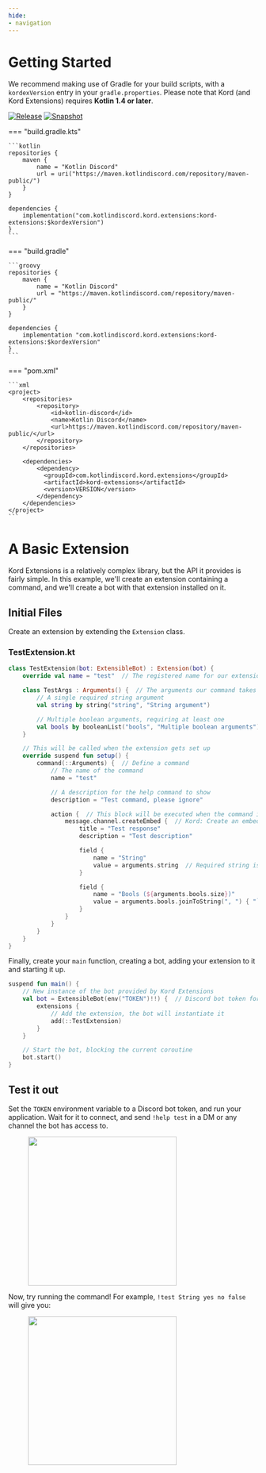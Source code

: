 ```yaml
---
hide:
- navigation
---
```


# Getting Started

We recommend making use of Gradle for your build scripts, with a `kordexVersion` entry in your `gradle.properties`. Please
note that Kord (and Kord Extensions) requires **Kotlin 1.4 or later**.

[![Release](https://img.shields.io/nexus/r/com.kotlindiscord.kord.extensions/kord-extensions?nexusVersion=3&logo=gradle&color=blue&label=Release&server=https%3A%2F%2Fmaven.kotlindiscord.com&style=for-the-badge)](https://maven.kotlindiscord.com/#browse/browse:maven-releases:com%2Fkotlindiscord%2Fkord%2Fextensions%2Fkord-extensions) [![Snapshot](https://img.shields.io/nexus/s/com.kotlindiscord.kord.extensions/kord-extensions?logo=gradle&color=orange&label=Snapshot&server=https%3A%2F%2Fmaven.kotlindiscord.com&style=for-the-badge)](https://maven.kotlindiscord.com/#browse/browse:maven-snapshots:com%2Fkotlindiscord%2Fkord%2Fextensions%2Fkord-extensions)

=== "build.gradle.kts"

    ```kotlin
    repositories {
        maven {
            name = "Kotlin Discord"
            url = uri("https://maven.kotlindiscord.com/repository/maven-public/")
        }
    }
    
    dependencies {
        implementation("com.kotlindiscord.kord.extensions:kord-extensions:$kordexVersion")
    }
    ```

=== "build.gradle"

    ```groovy
    repositories {
        maven {
            name = "Kotlin Discord"
            url = "https://maven.kotlindiscord.com/repository/maven-public/"
        }
    }
    
    dependencies {
        implementation "com.kotlindiscord.kord.extensions:kord-extensions:$kordexVersion"
    }
    ```

=== "pom.xml"

    ```xml
    <project>
        <repositories>
            <repository>
                <id>kotlin-discord</id>
                <name>Kotlin Discord</name>
                <url>https://maven.kotlindiscord.com/repository/maven-public/</url>
            </repository>
        </repositories>
        
        <dependencies>
            <dependency>
              <groupId>com.kotlindiscord.kord.extensions</groupId>
              <artifactId>kord-extensions</artifactId>
              <version>VERSION</version>
            </dependency>
        </dependencies>
    </project>
    ```

# A Basic Extension

Kord Extensions is a relatively complex library, but the API it provides is fairly simple. In this example, we'll 
create an extension containing a command, and we'll create a bot with that extension installed on it.

## Initial Files

Create an extension by extending the `Extension` class.

### TestExtension.kt

```kotlin
class TestExtension(bot: ExtensibleBot) : Extension(bot) {
    override val name = "test"  // The registered name for our extension

    class TestArgs : Arguments() {  // The arguments our command takes
        // A single required string argument
        val string by string("string", "String argument")  

        // Multiple boolean arguments, requiring at least one
        val bools by booleanList("bools", "Multiple boolean arguments")  
    }

    // This will be called when the extension gets set up
    override suspend fun setup() {
        command(::Arguments) {  // Define a command
            // The name of the command
            name = "test"

            // A description for the help command to show
            description = "Test command, please ignore"

            action {  // This block will be executed when the command is run
                message.channel.createEmbed {  // Kord: Create an embed
                    title = "Test response"
                    description = "Test description"

                    field {
                        name = "String"
                        value = arguments.string  // Required string is never null
                    }

                    field {
                        name = "Bools (${arguments.bools.size})"
                        value = arguments.bools.joinToString(", ") { "`$it`" }
                    }
                }
            }
        }
    }
}
```

Finally, create your `main` function, creating a bot, adding your extension to it and starting it up.

```kotlin
suspend fun main() {
    // New instance of the bot provided by Kord Extensions
    val bot = ExtensibleBot(env("TOKEN")!!) {  // Discord bot token for logging in, using the env util function
        extensions {
            // Add the extension, the bot will instantiate it
            add(::TestExtension)
        }
    }

    // Start the bot, blocking the current coroutine
    bot.start()  
}
```

## Test it out

Set the `TOKEN` environment variable to a Discord bot token, and run your application. Wait for it to connect, and send `!help test` in a DM or any channel the bot has access to.

<figure>
    <img src="/assets/test-command-help.png" width="300" /> 
</figure>

Now, try running the command! For example, `!test String yes no false` will give you:

<figure>
    <img src="/assets/test-command-output.png" width="300" /> 
</figure>
